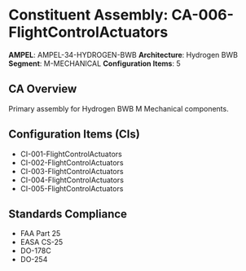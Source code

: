 # Constituent Assembly: CA-006-FlightControlActuators

**AMPEL**: AMPEL-34-HYDROGEN-BWB
**Architecture**: Hydrogen BWB
**Segment**: M-MECHANICAL
**Configuration Items**: 5

## CA Overview
Primary assembly for Hydrogen BWB M Mechanical components.

## Configuration Items (CIs)
- CI-001-FlightControlActuators
- CI-002-FlightControlActuators
- CI-003-FlightControlActuators
- CI-004-FlightControlActuators
- CI-005-FlightControlActuators

## Standards Compliance
- FAA Part 25
- EASA CS-25
- DO-178C
- DO-254
